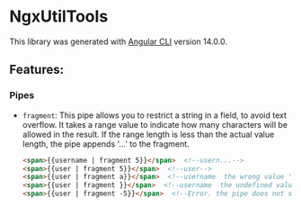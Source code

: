 # NgxUtilTools

This library was generated with [Angular CLI](https://github.com/angular/angular-cli) version 14.0.0.

## Features:

### Pipes

* `fragment`: This pipe allows you to restrict a string in a field, to avoid text overflow. It takes a range value to indicate how many characters will be allowed in the result. If the range length is less than the actual value length, the pipe appends '...' to the fragment.

  ```html
  <span>{{username | fragment 5}}</span>  <!--usern...-->
  <span>{{user | fragment 5}}</span>  <!--user-->
  <span>{{user | fragment a}}</span>  <!--username  the wrong value 'a' is ignored-->
  <span>{{user | fragment }}</span>  <!--username  the undefined value  is ignored-->
  <span>{{user | fragment -5}}</span>  <!--Error. the pipe does not support negative numbers-->


  ``` 

